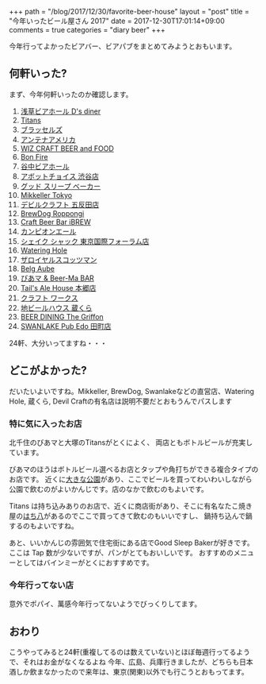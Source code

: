 +++
path = "/blog/2017/12/30/favorite-beer-house"
layout = "post"
title = "今年いったビール屋さん 2017"
date = 2017-12-30T17:01:14+09:00
comments = true
categories = "diary beer"
+++

今年行ってよかったビアバー、ビアパブをまとめてみようとおもいます。

## 何軒いった?

まず、今年何軒いったのか確認します。

1. [浅草ビアホール D's diner](https://tabelog.com/tokyo/A1311/A131102/13095482/)
1. [Titans](https://tabelog.com/tokyo/A1323/A132302/13199539/)
1. [ブラッセルズ](https://tabelog.com/tokyo/A1310/A131003/13000242/)
1. [アンテナアメリカ](https://tabelog.com/tokyo/A1314/A131403/13202319/)
1. [WIZ CRAFT BEER and FOOD](https://tabelog.com/tokyo/A1310/A131002/13184169/)
1. [Bon Fire](https://tabelog.com/tokyo/A1311/A131106/13168688/)
1. [谷中ビアホール](https://tabelog.com/tokyo/A1311/A131105/13180065/)
1. [アボットチョイス 渋谷店](https://tabelog.com/tokyo/A1303/A130301/13130658/)
1. [グッド スリープ ベーカー](https://tabelog.com/tokyo/A1317/A131709/13195653/)
1. [Mikkeller Tokyo](https://tabelog.com/tokyo/A1303/A130301/13208803/)
1. [デビルクラフト 五反田店](https://tabelog.com/tokyo/A1316/A131603/13197463/)
1. [BrewDog Roppongi](https://tabelog.com/tokyo/A1307/A130701/13165318/)
1. [Craft Beer Bar iBREW](https://tabelog.com/tokyo/A1301/A130101/13142917/)
1. [カンピオンエール](https://tabelog.com/tokyo/A1311/A131102/13163537/)
1. [シェイク シャック 東京国際フォーラム店](https://tabelog.com/tokyo/A1301/A130102/13200310/)
1. [Watering Hole](https://tabelog.com/tokyo/A1304/A130403/13142430/)
1. [ザロイヤルスコッツマン](https://tabelog.com/tokyo/A1309/A130905/13135158/)
1. [Belg Aube](https://tabelog.com/tokyo/A1313/A131307/13034571/)
1. [びあマ & Beer-Ma BAR](https://tabelog.com/tokyo/A1324/A132402/13200541/)
1. [Tail's Ale House 本郷店](https://tabelog.com/tokyo/A1310/A131004/13056128/)
1. [クラフト ワークス](https://tabelog.com/tokyo/A1310/A131004/13199373/)
1. [地ビールハウス 蔵くら](https://tabelog.com/tokyo/A1310/A131002/13009331/)
1. [BEER DINING The Griffon](https://tabelog.com/tokyo/A1303/A130301/13053765/)
1. [SWANLAKE Pub Edo 田町店](https://tabelog.com/tokyo/A1314/A131402/13194636/)

24軒、大分いってますね・・・

## どこがよかった?

だいたいよいですね。Mikkeller, BrewDog, Swanlakeなどの直営店、Watering Hole, 蔵くら, Devil Craftの有名店は説明不要だとおもうんでパスします

### 特に気に入ったお店

北千住のびあマと大塚のTitansがとくによく、
両店ともボトルビールが充実しています。

びあマのほうはボトルビール選べるお店とタップや角打ちができる複合タイプのお店です。
近くに[大きな公園](https://www.google.co.jp/search?newwindow=1&client=firefox-b-ab&dcr=0&q=%E8%99%B9%E3%81%AE%E5%BA%83%E5%A0%B4&spell=1&sa=X&ved=0ahUKEwjB4NCmsbHYAhUIUZQKHVycCa8QvS4IRDAA&biw=1918&bih=981&npsic=0&rflfq=1&rlha=0&rllag=35709023,139831431,5842&tbm=lcl&rldimm=12406913573681279321&rldoc=1&tbs=lrf:!2m1!1e2!2m1!1e3!3sIAE,lf:1,lf_ui:1#rlfi=hd:;si:12406913573681279321;mv:!1m3!1d76559.41565753905!2d139.78141775!3d35.6865969!2m3!1f0!2f0!3f0!3m2!1i497!2i567!4f13.1;tbs:lrf:!2m1!1e2!2m1!1e3!3sIAE,lf:1,lf_ui:1)があり、ここでビールを買ってわいわいしながら公園で飲むのがよいかんじです。店のなかで飲むのもよいです。

Titans は持ち込みありのお店で、近くに商店街があり、そこに有名なたこ焼き屋の[はち八](https://tabelog.com/tokyo/A1323/A132302/13132934/)があるのでここで買ってきて飲むのもいいですし、
鍋持ち込んで鍋するのもよいですね。

あと、いいかんじの雰囲気で住宅街にある店でGood Sleep Bakerが好きです。
ここは Tap 数が少ないですが、パンがとてもおいしいです。
おすすめのメニューとしてはバインミーがとくにおすすめです。

### 今年行ってない店

意外でポパイ、萬感今年行ってないようでびっくりしてます。

## おわり

こうやってみると24軒(重複してるのは数えていない)とほぼ毎週行ってるようで、それはお金がなくなるよね
今年、広島、兵庫行きましたが、どちらも日本酒しか飲まなかったので来年は、東京(関東)以外でも行こうとおもってます。
